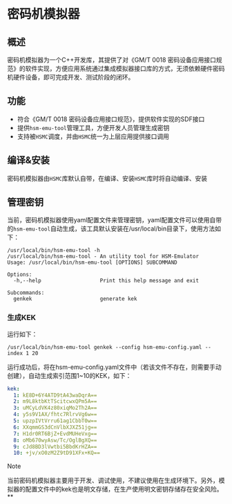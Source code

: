 # 密码机模拟器

## 概述
密码机模拟器为一个C++开发库，其提供了对《GM/T 0018 密码设备应用接口规范》的软件实现，方便应用系统通过集成模拟器接口库的方式，无须依赖硬件密码机硬件设备，即可完成开发、测试阶段的闭环。

## 功能
- 符合《GM/T 0018 密码设备应用接口规范》，提供软件实现的SDF接口
- 提供`hsm-emu-tool`管理工具，方便开发人员管理生成密钥
- 支持被`HSMC`调度，并由`HSMC`统一为上层应用提供接口调用

## 编译&安装
密码机模拟器由`HSMC`库默认自带，在编译、安装`HSMC`库时将自动编译、安装

## 管理密钥
当前，密码机模拟器使用yaml配置文件来管理密钥，yaml配置文件可以使用自带的`hsm-emu-tool`自动生成，该工具默认安装在/usr/local/bin目录下，使用方法如下：

```shell
/usr/local/bin/hsm-emu-tool -h
/usr/local/bin/hsm-emu-tool - An utility tool for HSM-Emulator
Usage: /usr/local/bin/hsm-emu-tool [OPTIONS] SUBCOMMAND

Options:
  -h,--help                   Print this help message and exit

Subcommands:
  genkek                      generate kek
```

### 生成KEK

运行如下：
```shell
/usr/local/bin/hsm-emu-tool genkek --config hsm-emu-config.yaml --index 1 20
```

运行成功后，将在hsm-emu-config.yaml文件中（若该文件不存在，则需要手动创建），自动生成索引范围1~10的KEK，如下：

```yaml showLineNumbers title="hsm-emu-config.yaml"
kek:
  1: kE8D+6Y4ATD9tA43waDqrA==
  2: m9L8ktbKtTScitcwxQPm5A==
  3: uMCyLdVK4z80xiqMo2Th2A==
  4: y5s9V1AX/fhtc7RlrvVg6w==
  5: upzpIVtVrru61ag1CbbT0w==
  6: XXqmmGS3dCnVlbXJXZ51jg==
  7: H1dr0RT6BjZ+EvdMUHeVxg==
  8: oMb670wyAsw/Tc/OglBgXQ==
  9: cJd8BD3lVwtbi5BbdKrHZA==
  10: +jv/xO0zM2Z9tD91XFx+KQ==
```

> [!NOTE]
> 当前密码机模拟器主要用于开发、调试使用，不建议使用在生成环境下。另外，模拟器的配置文件中的kek也是明文存储，在生产使用明文密钥存储存在安全风险。**